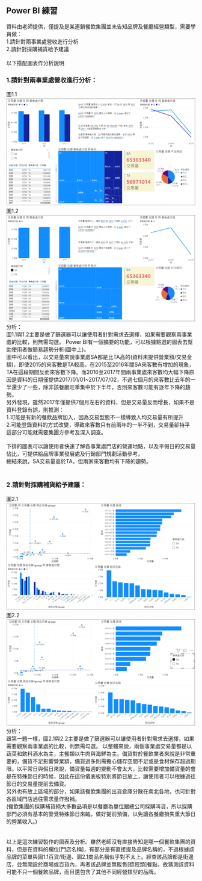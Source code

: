 ## Power BI 練習
資料由老師提供，僅提及是某連鎖餐飲集團並未告知品牌及餐廳經營類型，需要學員做：<br>
1.請針對兩事業處營收進行分析<br>
2.請針對採購補貨給予建議<br>
<br>
以下搭配圖表作分析說明<br>
### 1.請針對兩事業處營收進行分析：<br>
圖1.1
![image](https://github.com/hsiaotingg/data-visualization/blob/main/Power%20BI/1-1.png)
<br>
圖1.2
![image](https://github.com/hsiaotingg/data-visualization/blob/main/Power%20BI/1-2.png)
<br>
分析：<br>
圖1.1與1.2主要是做了篩選器可以讓使用者針對需求去選擇，如果需要觀察兩事業處的比較，則無需勾選。
Power BI有一個摘要的功能，可以根據點選的圖表去幫助使用者做簡易趨勢分析(圖中上)。<br>
圖中可以看出，以交易量來說事業處SA都是比TA高的(資料未提供營業額/交易金額)，即使2015的來客數是TA較高。在2015至2016年間SA來客數有增加的現象，TA在這段期間反而來客數下降。而2016至2017年間兩事業處來客數均大幅下降原因是資料的日期僅提供2017/01/01~2017/07/02，不過七個月的來客數比去年的一半還少了一些，除非該餐廳旺季集中於下半年，否則來客數可能有逐年下降的趨勢。<br>
另外發現，雖然2017年僅提供7個月左右的資料，但是交易量反而增長，如果不是資料登錄有誤，則推測：<br>
1.可能是有新的餐飲品牌加入，因為交易型態不一樣導致人均交易量有所提升<br>
2.可能登錄資料的方式改變，導致來客數只有前兩年的一半不到，交易量卻持平<br>
這部分可能就需要集團方參考及深入調查。<br>
<br>
下排的圖表可以讓使用者快速了解各事業處門店的營運地點，以及平假日的交易量佔比，可提供給品牌事業發展處及行銷部門規劃活動參考。<br>
總結來說，SA交易量高於TA，但兩家來客數均有下降的趨勢。
<br>
<br>
### 2.請針對採購補貨給予建議：
圖2.1
![image](https://github.com/hsiaotingg/data-visualization/blob/main/Power%20BI/2.png)
<br>
圖2.2
![image](https://github.com/hsiaotingg/data-visualization/blob/main/Power%20BI/2-2.png)
<br>
分析：<br>
跟第一題一樣，圖2.1與2.2主要是做了篩選器可以讓使用者針對需求去選擇，如果需要觀察兩事業處的比較，則無需勾選。
以整體來說，兩個事業處交易量都是以蔬菜和飲料酒水為主，主餐類以牛肉與海鮮為主。備貨對於餐飲業者來說是非常重要的，備貨不足影響營業額，備貨過多則需擔心儲存空間不足或是食材保存超過期限。以平常日與假日來說，備貨量每週的變動不會太大，比較需要增加備貨量的會是在特殊節日的時候，因此在這份儀表板特別將節日放上，讓使用者可以根據過往節日的交易量提前去備貨。<br>
另外也有放上區域的部分，如果該餐飲集團的出貨倉庫分散在南北各地，也可針對各區域門店過往需求量作撥補。<br>
(餐飲集團的採購補貨絕大多數品項是以餐廳為單位跟總公司採購叫貨，所以採購部門必須有基本的警覺特殊節日來臨，做好提前預備，以免讓各餐廳損失重大節日的營業收入。)<br>
<br>
<br>
以上是這次練習製作的圖表及分析。雖然老師沒有直接告知是哪一個餐飲集團的資料，但是在資料的欄位[門店名稱]，有部分是有直接提及品牌名稱的，不過根據該品牌的菜單與圖1.1百貨/街邊、圖2.1商品名稱似乎對不太上。經查該品牌都是街邊店，並無開設於商場或百貨內，再者該品牌並無販售[漿餃類]餐點，故猜測該資料可能不只一個餐飲品牌，而且還包含了其他不同經營類型的品牌。
